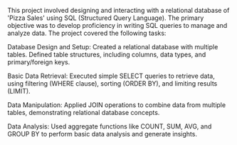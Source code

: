 This project involved designing and interacting with a relational database of 'Pizza Sales' using SQL (Structured Query Language). 
The primary objective was to develop proficiency in writing SQL queries to manage and analyze data. 
The project covered the following tasks:

Database Design and Setup:
Created a relational database with multiple tables.
Defined table structures, including columns, data types, and primary/foreign keys.

Basic Data Retrieval:
Executed simple SELECT queries to retrieve data, using filtering (WHERE clause), sorting (ORDER BY), and limiting results (LIMIT).

Data Manipulation:
Applied JOIN operations to combine data from multiple tables, demonstrating relational database concepts.

Data Analysis:
Used aggregate functions like COUNT, SUM, AVG, and GROUP BY to perform basic data analysis and generate insights.
